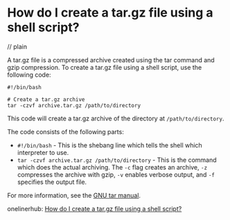 # How do I create a tar.gz file using a shell script?
// plain

A tar.gz file is a compressed archive created using the tar command and gzip compression. To create a tar.gz file using a shell script, use the following code:

```
#!/bin/bash

# Create a tar.gz archive
tar -czvf archive.tar.gz /path/to/directory
```

This code will create a tar.gz archive of the directory at `/path/to/directory`.

The code consists of the following parts:

- `#!/bin/bash` - This is the shebang line which tells the shell which interpreter to use.
- `tar -czvf archive.tar.gz /path/to/directory` - This is the command which does the actual archiving. The `-c` flag creates an archive, `-z` compresses the archive with gzip, `-v` enables verbose output, and `-f` specifies the output file.

For more information, see the [GNU tar manual](https://www.gnu.org/software/tar/manual/html_node/tar_49.html).

onelinerhub: [How do I create a tar.gz file using a shell script?](https://onelinerhub.com/cli-tar/how-do-i-create-a-tar-gz-file-using-a-shell-script)